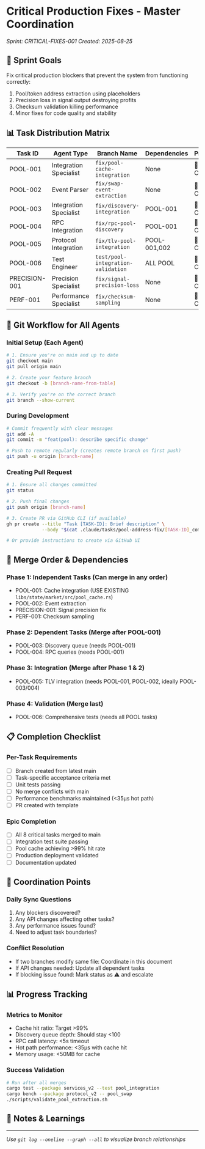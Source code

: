# Critical Production Fixes - Master Coordination
*Sprint: CRITICAL-FIXES-001*
*Created: 2025-08-25*

## 🎯 Sprint Goals
Fix critical production blockers that prevent the system from functioning correctly:
1. Pool/token address extraction using placeholders
2. Precision loss in signal output destroying profits
3. Checksum validation killing performance
4. Minor fixes for code quality and stability

## 📊 Task Distribution Matrix

| Task ID | Agent Type | Branch Name | Dependencies | Priority | Status |
|---------|------------|-------------|--------------|----------|--------|
| POOL-001 | Integration Specialist | `fix/pool-cache-integration` | None | 🔴 Critical | ✅ Documented |
| POOL-002 | Event Parser | `fix/swap-event-extraction` | None | 🔴 Critical | ✅ Documented |
| POOL-003 | Integration Specialist | `fix/discovery-integration` | POOL-001 | 🔴 Critical | ✅ Documented |
| POOL-004 | RPC Integration | `fix/rpc-pool-discovery` | POOL-001 | 🔴 Critical | ✅ Documented |
| POOL-005 | Protocol Integration | `fix/tlv-pool-integration` | POOL-001,002 | 🔴 Critical | ✅ Documented |
| POOL-006 | Test Engineer | `test/pool-integration-validation` | ALL POOL | 🔴 Critical | ✅ Documented |
| PRECISION-001 | Precision Specialist | `fix/signal-precision-loss` | None | 🔴 Critical | ✅ Documented |
| PERF-001 | Performance Specialist | `fix/checksum-sampling` | None | 🔴 Critical | ✅ Documented |

## 🔄 Git Workflow for All Agents

### Initial Setup (Each Agent)
```bash
# 1. Ensure you're on main and up to date
git checkout main
git pull origin main

# 2. Create your feature branch
git checkout -b [branch-name-from-table]

# 3. Verify you're on the correct branch
git branch --show-current
```

### During Development
```bash
# Commit frequently with clear messages
git add -A
git commit -m "feat(pool): describe specific change"

# Push to remote regularly (creates remote branch on first push)
git push -u origin [branch-name]
```

### Creating Pull Request
```bash
# 1. Ensure all changes committed
git status

# 2. Push final changes
git push origin [branch-name]

# 3. Create PR via GitHub CLI (if available)
gh pr create --title "Task [TASK-ID]: Brief description" \
             --body "$(cat .claude/tasks/pool-address-fix/[TASK-ID]_complete.md)"

# Or provide instructions to create via GitHub UI
```

## 🔀 Merge Order & Dependencies

### Phase 1: Independent Tasks (Can merge in any order)
- POOL-001: Cache integration (USE EXISTING `libs/state/market/src/pool_cache.rs`)
- POOL-002: Event extraction
- PRECISION-001: Signal precision fix
- PERF-001: Checksum sampling

### Phase 2: Dependent Tasks (Merge after POOL-001)
- POOL-003: Discovery queue (needs POOL-001)
- POOL-004: RPC queries (needs POOL-001)

### Phase 3: Integration (Merge after Phase 1 & 2)
- POOL-005: TLV integration (needs POOL-001, POOL-002, ideally POOL-003/004)

### Phase 4: Validation (Merge last)
- POOL-006: Comprehensive tests (needs all POOL tasks)

## 📋 Completion Checklist

### Per-Task Requirements
- [ ] Branch created from latest main
- [ ] Task-specific acceptance criteria met
- [ ] Unit tests passing
- [ ] No merge conflicts with main
- [ ] Performance benchmarks maintained (<35μs hot path)
- [ ] PR created with template

### Epic Completion
- [ ] All 8 critical tasks merged to main
- [ ] Integration test suite passing
- [ ] Pool cache achieving >99% hit rate
- [ ] Production deployment validated
- [ ] Documentation updated

## 🚨 Coordination Points

### Daily Sync Questions
1. Any blockers discovered?
2. Any API changes affecting other tasks?
3. Any performance issues found?
4. Need to adjust task boundaries?

### Conflict Resolution
- If two branches modify same file: Coordinate in this document
- If API changes needed: Update all dependent tasks
- If blocking issue found: Mark status as ⚠️ and escalate

## 📊 Progress Tracking

### Metrics to Monitor
- Cache hit ratio: Target >99%
- Discovery queue depth: Should stay <100
- RPC call latency: <5s timeout
- Hot path performance: <35μs with cache hit
- Memory usage: <50MB for cache

### Success Validation
```bash
# Run after all merges
cargo test --package services_v2 --test pool_integration
cargo bench --package protocol_v2 -- pool_swap
./scripts/validate_pool_extraction.sh
```

## 📝 Notes & Learnings
<!-- Add discovered issues, gotchas, or important learnings here -->

---
*Use `git log --oneline --graph --all` to visualize branch relationships*
